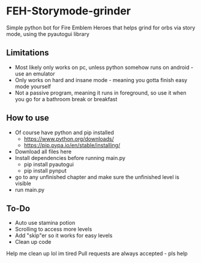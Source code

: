 # FEH-Storymode-grinder
Simple python bot for Fire Emblem Heroes that helps grind for orbs via story mode, using the pyautogui library


## Limitations
 * Most likely only works on pc, unless python somehow runs on android - use an emulator
 * Only works on hard and insane mode - meaning you gotta finish easy mode yourself
 * Not a passive program, meaning it runs in foreground, so use it when you go for a bathroom break or breakfast
 
## How to use
 * Of course have python and pip installed
   * https://www.python.org/downloads/
   * https://pip.pypa.io/en/stable/installing/
 * Download all files here
 * Install dependencies before running main.py
   * pip install pyautogui
   * pip install pynput
 * go to any unfinished chapter and make sure the unfinished level is visible
 * run main.py
 
## To-Do 
 * Auto use stamina potion
 * Scrolling to access more levels
 * Add "skip"er so it works for easy levels
 * Clean up code

Help me clean up lol im tired
Pull requests are always accepted - pls help
